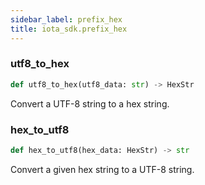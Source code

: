 ```yaml
---
sidebar_label: prefix_hex
title: iota_sdk.prefix_hex
---
```


### utf8\_to\_hex

```python
def utf8_to_hex(utf8_data: str) -> HexStr
```

Convert a UTF-8 string to a hex string.

### hex\_to\_utf8

```python
def hex_to_utf8(hex_data: HexStr) -> str
```

Convert a given hex string to a UTF-8 string.

